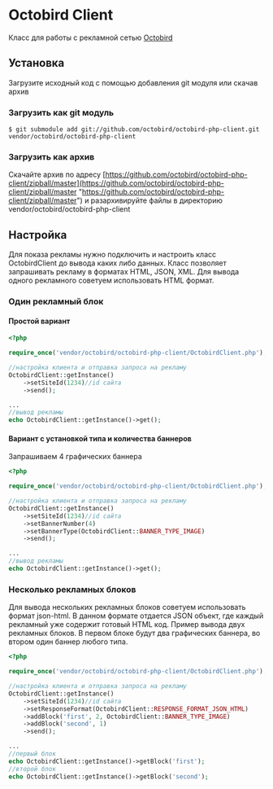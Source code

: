 Octobird Client
===============

Класс для работы с рекламной сетью [Octobird](http://octobird.com "Мобильная рекламная сеть Ocobird")

Установка
------------------

Загрузите исходный код с помощью добавления git модуля или скачав архив

### Загрузить как git модуль

	$ git submodule add git://github.com/octobird/octobird-php-client.git vendor/octobird/octobird-php-client

### Загрузить как архив

Скачайте архив по адресу [https://github.com/octobird/octobird-php-client/zipball/master](https://github.com/octobird/octobird-php-client/zipball/master "https://github.com/octobird/octobird-php-client/zipball/master") и разархивируйте файлы в директорию vendor/octobird/octobird-php-client

Настройка
------------------

Для показа рекламы нужно подключить и настроить класс OctobirdClient до вывода каких либо данных.
Класс позволяет запрашивать рекламу в форматах HTML, JSON, XML.
Для вывода одного рекламного советуем использовать HTML формат.

### Один рекламный блок

#### Простой вариант

``` php
<?php

require_once('vendor/octobird/octobird-php-client/OctobirdClient.php');

//настройка клиента и отправка запроса на рекламу
OctobirdClient::getInstance()
    ->setSiteId(1234)//id сайта
    ->send();

...
//вывод рекламы
echo OctobirdClient::getInstance()->get();
```

#### Вариант с установкой типа и количества баннеров

Запрашиваем 4 графических баннера

``` php
<?php

require_once('vendor/octobird/octobird-php-client/OctobirdClient.php');

//настройка клиента и отправка запроса на рекламу
OctobirdClient::getInstance()
    ->setSiteId(1234)//id сайта
    ->setBannerNumber(4)
    ->setBannerType(OctobirdClient::BANNER_TYPE_IMAGE)
    ->send();

...
//вывод рекламы
echo OctobirdClient::getInstance()->get();
```

### Несколько рекламных блоков

Для вывода нескольких рекламных блоков советуем использовать формат json-html. В данном формате отдается JSON объект, где каждый рекламный уже содержит готовый HTML код.
Пример вывода двух рекламных блоков.
В первом блоке будут два графических баннера, во втором один баннер любого типа.

``` php
<?php

require_once('vendor/octobird/octobird-php-client/OctobirdClient.php');

//настройка клиента и отправка запроса на рекламу
OctobirdClient::getInstance()
    ->setSiteId(1234)//id сайта
    ->setResponseFormat(OctobirdClient::RESPONSE_FORMAT_JSON_HTML)
    ->addBlock('first', 2, OctobirdClient::BANNER_TYPE_IMAGE)
    ->addBlock('second', 1)
    ->send();

...
//первый блок
echo OctobirdClient::getInstance()->getBlock('first');
//второй блок
echo OctobirdClient::getInstance()->getBlock('second');
```